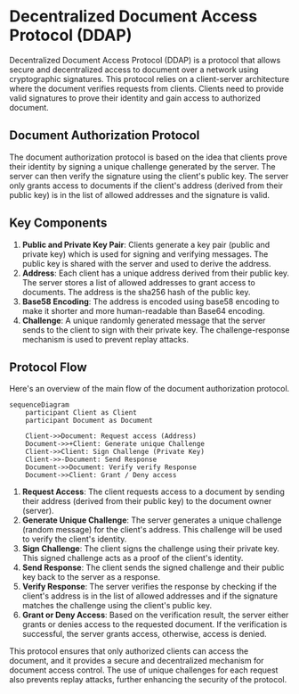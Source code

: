 # Decentralized Document Access Protocol (DDAP)

Decentralized Document Access Protocol (DDAP) is a protocol that allows secure and decentralized access to document over a network using cryptographic signatures. This protocol relies on a client-server architecture where the document verifies requests from clients. Clients need to provide valid signatures to prove their identity and gain access to authorized document.

## Document Authorization Protocol

The document authorization protocol is based on the idea that clients prove their identity by signing a unique challenge generated by the server. The server can then verify the signature using the client's public key. The server only grants access to documents if the client's address (derived from their public key) is in the list of allowed addresses and the signature is valid.

## Key Components

1. **Public and Private Key Pair**: Clients generate a key pair (public and private key) which is used for signing and verifying messages. The public key is shared with the server and used to derive the address.
2. **Address**: Each client has a unique address derived from their public key. The server stores a list of allowed addresses to grant access to documents. The address is the sha256 hash of the public key.
3. **Base58 Encoding**: The address is encoded using base58 encoding to make it shorter and more human-readable than Base64 encoding.
3. **Challenge**: A unique randomly generated message that the server sends to the client to sign with their private key. The challenge-response mechanism is used to prevent replay attacks.

## Protocol Flow

Here's an overview of the main flow of the document authorization protocol.

```mermaid
sequenceDiagram
    participant Client as Client
    participant Document as Document

    Client->>Document: Request access (Address)
    Document->>+Client: Generate unique Challenge
    Client->>Client: Sign Challenge (Private Key)
    Client->>-Document: Send Response
    Document->>Document: Verify verify Response
    Document->>Client: Grant / Deny access
```
1. **Request Access**: The client requests access to a document by sending their address (derived from their public key) to the document owner (server).
2. **Generate Unique Challenge**: The server generates a unique challenge (random message) for the client's address. This challenge will be used to verify the client's identity.
3. **Sign Challenge**: The client signs the challenge using their private key. This signed challenge acts as a proof of the client's identity.
4. **Send Response**: The client sends the signed challenge and their public key back to the server as a response.
5. **Verify Response**: The server verifies the response by checking if the client's address is in the list of allowed addresses and if the signature matches the challenge using the client's public key.
6. **Grant or Deny Access**: Based on the verification result, the server either grants or denies access to the requested document. If the verification is successful, the server grants access, otherwise, access is denied.

This protocol ensures that only authorized clients can access the document, and it provides a secure and decentralized mechanism for document access control. The use of unique challenges for each request also prevents replay attacks, further enhancing the security of the protocol.
